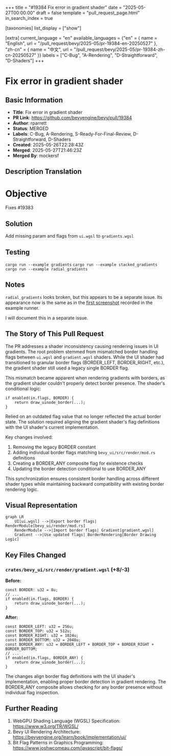 +++
title = "#19384 Fix error in gradient shader"
date = "2025-05-27T00:00:00"
draft = false
template = "pull_request_page.html"
in_search_index = true

[taxonomies]
list_display = ["show"]

[extra]
current_language = "en"
available_languages = {"en" = { name = "English", url = "/pull_request/bevy/2025-05/pr-19384-en-20250527" }, "zh-cn" = { name = "中文", url = "/pull_request/bevy/2025-05/pr-19384-zh-cn-20250527" }}
labels = ["C-Bug", "A-Rendering", "D-Straightforward", "D-Shaders"]
+++

# Fix error in gradient shader

## Basic Information
- **Title**: Fix error in gradient shader
- **PR Link**: https://github.com/bevyengine/bevy/pull/19384
- **Author**: rparrett
- **Status**: MERGED
- **Labels**: C-Bug, A-Rendering, S-Ready-For-Final-Review, D-Straightforward, D-Shaders
- **Created**: 2025-05-26T22:28:43Z
- **Merged**: 2025-05-27T21:46:23Z
- **Merged By**: mockersf

## Description Translation
# Objective

Fixes #19383

## Solution

Add missing param and flags from `ui.wgsl` to `gradients.wgsl`

## Testing

`cargo run --example gradients`
`cargo run --example stacked_gradients`
`cargo run --example radial_gradients`

## Notes

`radial_gradients` looks broken, but this appears to be a separate issue. Its appearance now is the same as in the [first screenshot](https://pixel-eagle.com/project/b25a040a-a980-4602-b90c-d480ab84076d/run/10348/compare/10342?screenshot=UI%20(User%20Interface)/radial_gradients.png) recorded in the example runner.

I will document this in a separate issue.

## The Story of This Pull Request

The PR addresses a shader inconsistency causing rendering issues in UI gradients. The root problem stemmed from mismatched border handling flags between `ui.wgsl` and `gradient.wgsl` shaders. While the UI shader had transitioned to granular border flags (BORDER_LEFT, BORDER_RIGHT, etc.), the gradient shader still used a legacy single BORDER flag.

This mismatch became apparent when rendering gradients with borders, as the gradient shader couldn't properly detect border presence. The shader's conditional logic:

```wgsl
if enabled(in.flags, BORDER) {
    return draw_uinode_border(...);
}
```

Relied on an outdated flag value that no longer reflected the actual border state. The solution required aligning the gradient shader's flag definitions with the UI shader's current implementation.

Key changes involved:
1. Removing the legacy BORDER constant
2. Adding individual border flags matching `bevy_ui/src/render/mod.rs` definitions
3. Creating a BORDER_ANY composite flag for existence checks
4. Updating the border detection conditional to use BORDER_ANY

This synchronization ensures consistent border handling across different shader types while maintaining backward compatibility with existing border rendering logic.

## Visual Representation

```mermaid
graph LR
    UI[ui.wgsl] -->|Export border flags| RenderModule[bevy_ui/render/mod.rs]
    RenderModule -->|Import border flags| Gradient[gradient.wgsl]
    Gradient -->|Use updated flags| BorderRendering[Border Drawing Logic]
```

## Key Files Changed

### `crates/bevy_ui/src/render/gradient.wgsl` (+8/-3)

**Before:**
```wgsl
const BORDER: u32 = 8u;
// ...
if enabled(in.flags, BORDER) {
    return draw_uinode_border(...);
}
```

**After:**
```wgsl
const BORDER_LEFT: u32 = 256u;
const BORDER_TOP: u32 = 512u;
const BORDER_RIGHT: u32 = 1024u;
const BORDER_BOTTOM: u32 = 2048u;
const BORDER_ANY: u32 = BORDER_LEFT + BORDER_TOP + BORDER_RIGHT + BORDER_BOTTOM;
// ...
if enabled(in.flags, BORDER_ANY) {
    return draw_uinode_border(...);
}
```

The changes align border flag definitions with the UI shader's implementation, enabling proper border detection in gradient rendering. The BORDER_ANY composite allows checking for any border presence without individual flag inspection.

## Further Reading

1. WebGPU Shading Language (WGSL) Specification: https://www.w3.org/TR/WGSL/
2. Bevy UI Rendering Architecture: https://bevyengine.org/learn/book/implementation/ui/
3. Bit Flag Patterns in Graphics Programming: https://www.joshwcomeau.com/javascript/bit-flags/